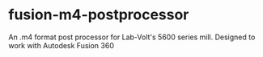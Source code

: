 # fusion-m4-postprocessor
An .m4 format post processor for Lab-Volt's 5600 series mill. Designed to work with Autodesk Fusion 360
